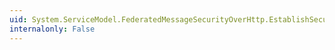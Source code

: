```yaml
---
uid: System.ServiceModel.FederatedMessageSecurityOverHttp.EstablishSecurityContext
internalonly: False
---
```

